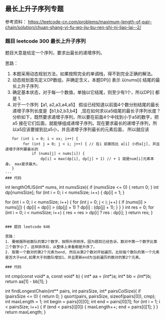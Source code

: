 ## 最长上升子序列专题

参考资料：
https://leetcode-cn.com/problems/maximum-length-of-pair-chain/solution/chuan-shang-yi-fu-wo-jiu-bu-ren-shi-ni-liao-lai--2/

### 题目 leetcode 300 最长上升子序列
题目大意是给定一个序列，要求出最长的递增序列。

思路：
1. 本题采用动态规划方法，如果按照完全的单调栈，得不到完全正确的解法。
2. 动态规划首先定义DP数组，并确定含义，本题DP[i]  表示 以nums[i] 结尾的最长上升子序列.
3. 确定基本状态，对于每一个数值，单独以它结尾，则至少有1个，所以DP[i] 都是 1.
4. 对于一个序列【a1, a2,a3,a4,a5】 假设已经知道以前面4个数分别结尾的最长递增子序列长度是【b1,b2,b3,b4】 ,现在如何求以a5结尾的最长子序列长度？
   分析如下，既然要求递增子序列，所以要在前面4个中找到小于a5的数字，把a5 接在它们后面，就能够组成递增子序列。现在要求最长的递增子序列，所以a5应该要接到比a5小，并且递增子序列最长的元素后面，
   所以就应该
```
   for (int i = 0; i < xx; i++) {
        for (int j = 0; j < i; j++) { // 在i 前面找比 a[i] 小的a[j], 并且递增子序列要最长的
            if (nums[j] < nums[i]) {
                dp[i] = max(dp[i], dp[j] + 1) // + 1 就是num[i]元素本身。 max是求最大。
   }
···
### 代码
```
int lengthOfLIS(int* nums, int numsSize){
    if (numsSize <= 0) {
        return 0;
    }
    int dp[numsSize];
    for (int i = 0; i < numsSize; i++) {
        dp[i] = 1;
    }

   for (int i = 0; i < numsSize; i++) {
       for (int j = 0; j < i; j++) {
           if (nums[i] > nums[j]) {
               dp[i] = dp[i] > (dp[j] + 1) ? dp[i] : (dp[j] + 1);
           }
       }
   } 
   int res = 0;
   for (int i = 0; i < numsSize; i++) {
       res = res > dp[i] ? res : dp[i];
   }
   return res;
}
```

### 题目 leetcode 646

思路：
1. 要根据所给数队的第2个数字，按照升序排序。因为题目已经告诉，数对中第一个数字比第二个数字小了，这样排序后，从整体上来看都是升序了。
2. 取第一个数对的第2个元素为end, 然后从第2个数对开始遍历，比较每个数队的第一个元素是否大于end,如果大于则数队增加1，并且更新end为当前遍历的数对的第2个元素。

### 代码
```
int cmp(const void* a, const void* b)
{
    int* aa = *(int**)a;
    int* bb = *(int**)b;
    return aa[1] - bb[1];
}

int findLongestChain(int** pairs, int pairsSize, int* pairsColSize){
    if (pairsSize <= 0) {
        return 0;
    }
    qsort(pairs, pairsSize, sizeof(pairs[0]), cmp);
    int maxLength = 1;
    int begin = pairs[0][0];
    int end = pairs[0][1];
    for (int i = 1; i < pairsSize; i++) {
        if (end < pairs[i][0]) {
            maxLength++;
            end = pairs[i][1];
        }
    }
    return maxLength;
}
```


